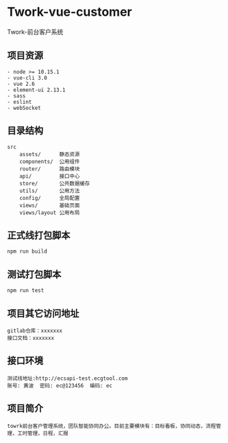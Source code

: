 # Twork-vue-customer

Twork-前台客户系统

## 项目资源

    - node >= 10.15.1
    - vue-cli 3.0
    - vue 2.6
    - element-ui 2.13.1
    - sass
    - eslint
    - webSocket

## 目录结构

    src
        assets/      静态资源
        components/  公用组件
        router/      路由模块
        api/         接口中心
        store/       公共数据缓存
        utils/       公用方法
        config/      全局配置
        views/       基础页面
        views/layout 公用布局

## 正式线打包脚本

    npm run build

## 测试打包脚本

    npm run test

## 项目其它访问地址

    gitlab仓库：xxxxxxx
    接口文档：xxxxxxx

## 接口环境

    测试线地址:http://ecsapi-test.ecgtool.com
    账号: 黄波  密码: ec@123456  编码: ec

## 项目简介

    towrk前台客户管理系统，团队智能协同办公。目前主要模块有：目标看板，协同动态，流程管理，工时管理，日程，汇报
